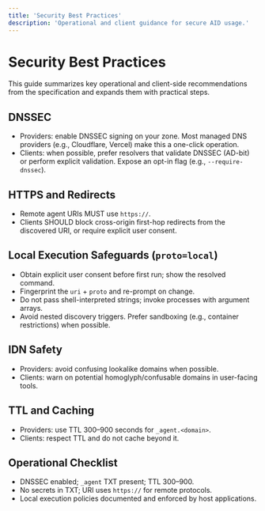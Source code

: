 ```yaml
---
title: 'Security Best Practices'
description: 'Operational and client guidance for secure AID usage.'
---
```


# Security Best Practices

This guide summarizes key operational and client-side recommendations from the specification and expands them with practical steps.

## DNSSEC

- Providers: enable DNSSEC signing on your zone. Most managed DNS providers (e.g., Cloudflare, Vercel) make this a one-click operation.
- Clients: when possible, prefer resolvers that validate DNSSEC (AD-bit) or perform explicit validation. Expose an opt-in flag (e.g., `--require-dnssec`).

## HTTPS and Redirects

- Remote agent URIs MUST use `https://`.
- Clients SHOULD block cross-origin first-hop redirects from the discovered URI, or require explicit user consent.

## Local Execution Safeguards (`proto=local`)

- Obtain explicit user consent before first run; show the resolved command.
- Fingerprint the `uri` + `proto` and re-prompt on change.
- Do not pass shell-interpreted strings; invoke processes with argument arrays.
- Avoid nested discovery triggers. Prefer sandboxing (e.g., container restrictions) when possible.

## IDN Safety

- Providers: avoid confusing lookalike domains when possible.
- Clients: warn on potential homoglyph/confusable domains in user-facing tools.

## TTL and Caching

- Providers: use TTL 300–900 seconds for `_agent.<domain>`.
- Clients: respect TTL and do not cache beyond it.

## Operational Checklist

- DNSSEC enabled; `_agent` TXT present; TTL 300–900.
- No secrets in TXT; URI uses `https://` for remote protocols.
- Local execution policies documented and enforced by host applications.
